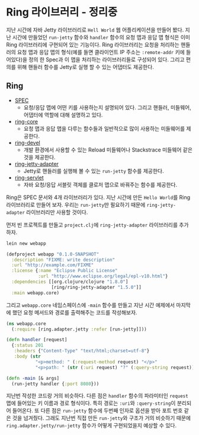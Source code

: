 # Ring 라이브러리 - 정리중

지난 시간에 자바 Jetty 라이브러리로 `Hell World` 웹 어플리케이션을 만들어 봤다. 지난 시간에 만들었던 `run-jetty` 함수와 `handler` 함수의 요청 맵과 응답 맵 형식은 이미 Ring 라이브러리에 구현되어 있는 기능이다. Ring 라이브러리는 요청을 처리하는 핸들러의 요청 맵과 응답 맵의 형식(예를 들면 클라이언트 IP 주소는 `:remote-addr` 키에 들어있다)을 정의 한 Spec과 이 맵을 처리하는 라이브러리들로 구성되어 있다. 그리고 편의를 위해 핸들러 함수를 Jetty로 실행 할 수 있는 어댑터도 제공한다.

## Ring
- [SPEC](https://github.com/ring-clojure/ring/blob/master/SPEC)
  - 요청/응답 맵에 어떤 키를 사용하는지 설명되어 있다. 그리고 핸들러, 미들웨어, 어댑터에 역할에 대해 설명하고 있다.
- [ring-core](https://github.com/ring-clojure/ring/tree/master/ring-core)
  - 요청 맵과 응답 맵을 다루는 함수들과 일반적으로 많이 사용하는 미들웨어를 제공한다.
- [ring-devel](https://github.com/ring-clojure/ring/tree/master/ring-devel)
  - 개발 환경에서 사용할 수 있는 Reload 미들웨어나 Stackstrace 미들웨어 같은 것을 제공한다.
- [ring-jetty-adapter](https://github.com/ring-clojure/ring/tree/master/ring-jetty-adapter)
  - Jetty로 핸들러를 실행해 볼 수 있는 `run-jetty` 함수를 제공한다.
- [ring-servlet](https://github.com/ring-clojure/ring/tree/master/ring-servlet)
  - 자바 요청/응답 서블릿 객체를 클로저 맵으로 바꿔주는 함수를 제공한다.

Ring은 SPEC 문서와 4개 라이브러리가 있다. 지난 시간에 만든 `Hello World`를 Ring 라이브러리로 만들어 보자. 우리는 `run-jetty`만 필요하기 때문에 `ring-jetty-adapter` 라이브러리만 사용할 것이다.

먼저 빈 프로젝트를 만들고 `project.clj`에 `ring-jetty-adapter` 라이브러리를 추가하자.

```bash
lein new webapp
```

```clojure
(defproject webapp "0.1.0-SNAPSHOT"
  :description "FIXME: write description"
  :url "http://example.com/FIXME"
  :license {:name "Eclipse Public License"
            :url "http://www.eclipse.org/legal/epl-v10.html"}
  :dependencies [[org.clojure/clojure "1.8.0"]
                 [ring/ring-jetty-adapter "1.5.0"]]
  :main webapp.core)
```

그리고 `webapp.core` 네임스페이스에 `-main` 함수를 만들고 지난 시간 예제에서 마지막에 했던 요청 메서드와 경로를 출력해주는 코드를 작성해보자.

```clojure
(ns webapp.core
  (:require [ring.adapter.jetty :refer [run-jetty]]))

(defn handler [request]
  {:status 201
   :headers {"Content-Type" "text/html;charset=utf-8"}
   :body (str
           "<p>method: " (:request-method request) "</p>"
           "<p>path: " (str (:uri request) "?" (:query-string request)) "</p>")})

(defn -main [& args]
  (run-jetty handler {:port 8080}))
```

지난번 작성한 코드랑 거의 비슷하다. 다른 점은 `handler` 함수의 파라미터인 `request` 맵에 들어있는 키 이름과 경로 형식이다. 특히 경로는 `:uri`와 `:query-string`이 분리되어 들어온다. 또 다른 점은 `run-jetty` 함수에 두번째 인자로 옵션을 받아 포트 번호 같은 것을 넘겨줬다. 그래도 지난번 직접 만든 `run-jetty`와 구조가 거의 비슷하기 때문에 `ring.adapter.jetty/run-jetty` 함수가 어떻게 구현되었을지 예상할 수 있다.




